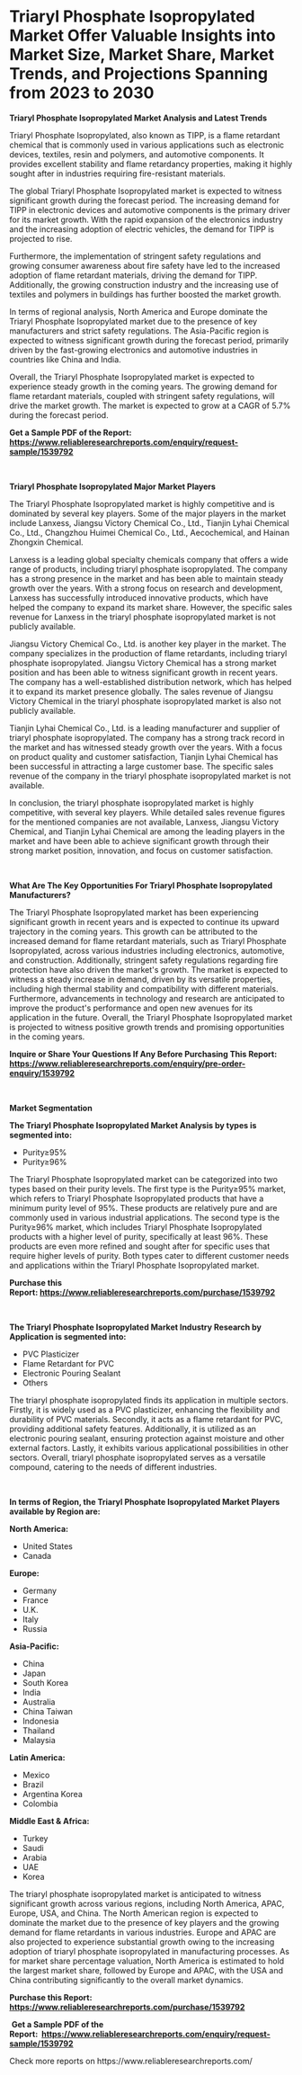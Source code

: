 <p><h1>Triaryl Phosphate Isopropylated Market Offer Valuable Insights into Market Size, Market Share, Market Trends, and Projections Spanning from 2023 to 2030</h1></p><p><strong>Triaryl Phosphate Isopropylated Market Analysis and Latest Trends</strong></p>
<p><p>Triaryl Phosphate Isopropylated, also known as TIPP, is a flame retardant chemical that is commonly used in various applications such as electronic devices, textiles, resin and polymers, and automotive components. It provides excellent stability and flame retardancy properties, making it highly sought after in industries requiring fire-resistant materials.</p><p>The global Triaryl Phosphate Isopropylated market is expected to witness significant growth during the forecast period. The increasing demand for TIPP in electronic devices and automotive components is the primary driver for its market growth. With the rapid expansion of the electronics industry and the increasing adoption of electric vehicles, the demand for TIPP is projected to rise.</p><p>Furthermore, the implementation of stringent safety regulations and growing consumer awareness about fire safety have led to the increased adoption of flame retardant materials, driving the demand for TIPP. Additionally, the growing construction industry and the increasing use of textiles and polymers in buildings has further boosted the market growth.</p><p>In terms of regional analysis, North America and Europe dominate the Triaryl Phosphate Isopropylated market due to the presence of key manufacturers and strict safety regulations. The Asia-Pacific region is expected to witness significant growth during the forecast period, primarily driven by the fast-growing electronics and automotive industries in countries like China and India.</p><p>Overall, the Triaryl Phosphate Isopropylated market is expected to experience steady growth in the coming years. The growing demand for flame retardant materials, coupled with stringent safety regulations, will drive the market growth. The market is expected to grow at a CAGR of 5.7% during the forecast period.</p></p>
<p><strong>Get a Sample PDF of the Report:&nbsp; <a href="https://www.reliableresearchreports.com/enquiry/request-sample/1539792">https://www.reliableresearchreports.com/enquiry/request-sample/1539792</a></strong></p>
<p>&nbsp;</p>
<p><strong>Triaryl Phosphate Isopropylated Major Market Players</strong></p>
<p><p>The Triaryl Phosphate Isopropylated market is highly competitive and is dominated by several key players. Some of the major players in the market include Lanxess, Jiangsu Victory Chemical Co., Ltd., Tianjin Lyhai Chemical Co., Ltd., Changzhou Huimei Chemical Co., Ltd., Aecochemical, and Hainan Zhongxin Chemical.</p><p>Lanxess is a leading global specialty chemicals company that offers a wide range of products, including triaryl phosphate isopropylated. The company has a strong presence in the market and has been able to maintain steady growth over the years. With a strong focus on research and development, Lanxess has successfully introduced innovative products, which have helped the company to expand its market share. However, the specific sales revenue for Lanxess in the triaryl phosphate isopropylated market is not publicly available.</p><p>Jiangsu Victory Chemical Co., Ltd. is another key player in the market. The company specializes in the production of flame retardants, including triaryl phosphate isopropylated. Jiangsu Victory Chemical has a strong market position and has been able to witness significant growth in recent years. The company has a well-established distribution network, which has helped it to expand its market presence globally. The sales revenue of Jiangsu Victory Chemical in the triaryl phosphate isopropylated market is also not publicly available.</p><p>Tianjin Lyhai Chemical Co., Ltd. is a leading manufacturer and supplier of triaryl phosphate isopropylated. The company has a strong track record in the market and has witnessed steady growth over the years. With a focus on product quality and customer satisfaction, Tianjin Lyhai Chemical has been successful in attracting a large customer base. The specific sales revenue of the company in the triaryl phosphate isopropylated market is not available.</p><p>In conclusion, the triaryl phosphate isopropylated market is highly competitive, with several key players. While detailed sales revenue figures for the mentioned companies are not available, Lanxess, Jiangsu Victory Chemical, and Tianjin Lyhai Chemical are among the leading players in the market and have been able to achieve significant growth through their strong market position, innovation, and focus on customer satisfaction.</p></p>
<p>&nbsp;</p>
<p><strong>What Are The Key Opportunities For Triaryl Phosphate Isopropylated Manufacturers?</strong></p>
<p><p>The Triaryl Phosphate Isopropylated market has been experiencing significant growth in recent years and is expected to continue its upward trajectory in the coming years. This growth can be attributed to the increased demand for flame retardant materials, such as Triaryl Phosphate Isopropylated, across various industries including electronics, automotive, and construction. Additionally, stringent safety regulations regarding fire protection have also driven the market's growth. The market is expected to witness a steady increase in demand, driven by its versatile properties, including high thermal stability and compatibility with different materials. Furthermore, advancements in technology and research are anticipated to improve the product's performance and open new avenues for its application in the future. Overall, the Triaryl Phosphate Isopropylated market is projected to witness positive growth trends and promising opportunities in the coming years.</p></p>
<p><strong>Inquire or Share Your Questions If Any Before Purchasing This Report: <a href="https://www.reliableresearchreports.com/enquiry/pre-order-enquiry/1539792">https://www.reliableresearchreports.com/enquiry/pre-order-enquiry/1539792</a></strong></p>
<p>&nbsp;</p>
<p><strong>Market Segmentation</strong></p>
<p><strong>The Triaryl Phosphate Isopropylated Market Analysis by types is segmented into:</strong></p>
<p><ul><li>Purity≥95%</li><li>Purity≥96%</li></ul></p>
<p><p>The Triaryl Phosphate Isopropylated market can be categorized into two types based on their purity levels. The first type is the Purity≥95% market, which refers to Triaryl Phosphate Isopropylated products that have a minimum purity level of 95%. These products are relatively pure and are commonly used in various industrial applications. The second type is the Purity≥96% market, which includes Triaryl Phosphate Isopropylated products with a higher level of purity, specifically at least 96%. These products are even more refined and sought after for specific uses that require higher levels of purity. Both types cater to different customer needs and applications within the Triaryl Phosphate Isopropylated market.</p></p>
<p><strong>Purchase this Report:&nbsp;<a href="https://www.reliableresearchreports.com/purchase/1539792">https://www.reliableresearchreports.com/purchase/1539792</a></strong></p>
<p>&nbsp;</p>
<p><strong>The Triaryl Phosphate Isopropylated Market Industry Research by Application is segmented into:</strong></p>
<p><ul><li>PVC Plasticizer</li><li>Flame Retardant for PVC</li><li>Electronic Pouring Sealant</li><li>Others</li></ul></p>
<p><p>The triaryl phosphate isopropylated finds its application in multiple sectors. Firstly, it is widely used as a PVC plasticizer, enhancing the flexibility and durability of PVC materials. Secondly, it acts as a flame retardant for PVC, providing additional safety features. Additionally, it is utilized as an electronic pouring sealant, ensuring protection against moisture and other external factors. Lastly, it exhibits various applicational possibilities in other sectors. Overall, triaryl phosphate isopropylated serves as a versatile compound, catering to the needs of different industries.</p></p>
<p>&nbsp;</p>
<p><strong>In terms of Region, the Triaryl Phosphate Isopropylated Market Players available by Region are:</strong></p>
<p>
    <p> <strong> North America: </strong>
        <ul>
            <li>United States</li>
            <li>Canada</li>
        </ul>
        </p> 
    <p> <strong> Europe: </strong>
        <ul>
            <li>Germany</li>
            <li>France</li>
            <li>U.K.</li>
            <li>Italy</li>
            <li>Russia</li>
        </ul>
        </p> 
    <p> <strong> Asia-Pacific: </strong>
        <ul>
            <li>China</li>
            <li>Japan</li>
            <li>South Korea</li>
            <li>India</li>
            <li>Australia</li>
            <li>China Taiwan</li>
            <li>Indonesia</li>
            <li>Thailand</li>
            <li>Malaysia</li>
        </ul>
        </p> 
    <p> <strong> Latin America: </strong>
        <ul>
            <li>Mexico</li>
            <li>Brazil</li>
            <li>Argentina Korea</li>
            <li>Colombia</li>
        </ul>
        </p> 
    <p> <strong> Middle East & Africa: </strong>
        <ul>
            <li>Turkey</li>
            <li>Saudi</li>
            <li>Arabia</li>
            <li>UAE</li>
            <li>Korea</li>
        </ul>
    </p>
    </p>
<p><p>The triaryl phosphate isopropylated market is anticipated to witness significant growth across various regions, including North America, APAC, Europe, USA, and China. The North American region is expected to dominate the market due to the presence of key players and the growing demand for flame retardants in various industries. Europe and APAC are also projected to experience substantial growth owing to the increasing adoption of triaryl phosphate isopropylated in manufacturing processes. As for market share percentage valuation, North America is estimated to hold the largest market share, followed by Europe and APAC, with the USA and China contributing significantly to the overall market dynamics.</p></p>
<p><strong>Purchase this Report: <a href="https://www.reliableresearchreports.com/purchase/1539792">https://www.reliableresearchreports.com/purchase/1539792</a></strong></p>
<p>&nbsp;<strong>Get a Sample PDF of the Report:&nbsp;&nbsp;<a href="https://www.reliableresearchreports.com/enquiry/request-sample/1539792">https://www.reliableresearchreports.com/enquiry/request-sample/1539792</a></strong></p>
<p><strong></strong></p>
<p>Check more reports on https://www.reliableresearchreports.com/</p>
